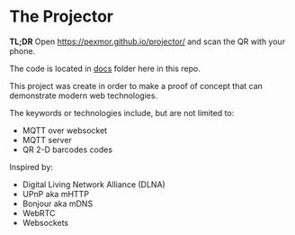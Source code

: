 # The Projector

**TL;DR** Open <https://pexmor.github.io/projector/> and scan the QR with your phone.

The code is located in [docs](docs) folder here in this repo.

This project was create in order to make a proof of concept that can demonstrate modern web technologies.

The keywords or technologies include, but are not limited to:

- MQTT over websocket
- MQTT server
- QR 2-D barcodes codes

Inspired by:

- Digital Living Network Alliance (DLNA)
- UPnP aka mHTTP
- Bonjour aka mDNS
- WebRTC
- Websockets

